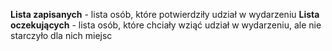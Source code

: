 **Lista zapisanych** - lista osób, które potwierdziły udział w wydarzeniu
**Lista oczekujących** - lista osób, które chciały wziąć udział w wydarzeniu, ale nie starczyło dla nich miejsc
